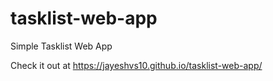 # tasklist-web-app

Simple Tasklist Web App

Check it out at https://jayeshvs10.github.io/tasklist-web-app/
